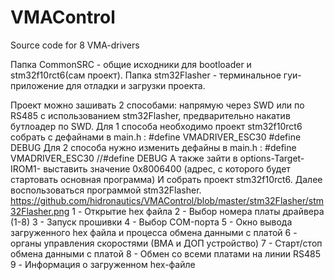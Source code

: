 # VMAControl
Source code for 8 VMA-drivers

Папка CommonSRC - общие исходники для bootloader и stm32f10rct6(сам проект).
Папка stm32Flasher - терминальное гуи-приложение для отладки и загрузки проекта.

Проект можно зашивать 2 способами: напрямую через SWD или по RS485 с использованием stm32Flasher, предварительно накатив бутлоадер по SWD. 
Для 1 способа необходимо проект stm32f10rct6 собрать с дефайнами в main.h :
  #define VMADRIVER_ESC30
  #define DEBUG
Для 2 способа нужно изменить дефайны в main.h :
  #define VMADRIVER_ESC30
  //#define DEBUG
А также зайти в options-Target-IROM1- выставить значение 0х8006400 (адрес, с которого будет стартовать основная программа)
И собрать проект stm32f10rct6. 
Далее воспользоваться программой stm32Flasher.
https://github.com/hidronautics/VMAControl/blob/master/stm32Flasher/stm32Flasher.png
1 - Открытие hex файла
2 - Выбор номера платы драйвера (1-8)
3 - Запуск прошивки
4 - Выбор COM-порта
5 - Окно вывода загруженного hex файла и процесса обмена данными с платой
6 - органы управления скоростями (ВМА и ДОП устройство)
7 - Старт/стоп обмена данными с платой
8 - Обмен со всеми платами на линии RS485
9 - Информация о загруженном hex-файле

